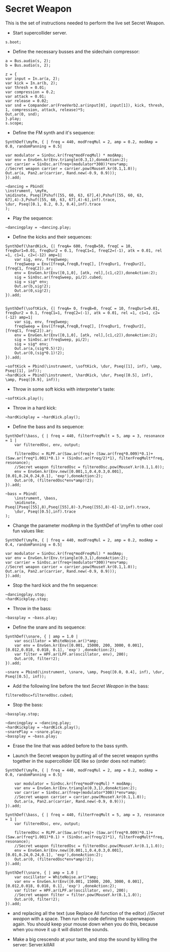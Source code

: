 # Secret Weapon

This is the set of instructions needed to perform the live set Secret Weapon.
* Start supercollider server.
~~~
s.boot;
~~~
* Define the necessary busses and the sidechain compressor:
~~~
a = Bus.audio(s, 2);
b = Bus.audio(s, 2);

z = {
var input = In.ar(a, 2);
var kick = In.ar(b, 2);
var thresh = 0.01;
var compression = 0.2;
var attack = 0.01;
var release = 0.02;
var snd = Compander.ar(FreeVerb2.ar(input[0], input[1]), kick, thresh, 1, compression, attack, release)*5;
Out.ar(0, snd);
}.play;
s.scope;
~~~
* Define the FM synth and it's sequence:
~~~
SynthDef(\myFm, { | freq = 440, modFreqMul = 2, amp = 0.2, modAmp = 0.0, randomPanning = 0.5|

var modulator = SinOsc.kr(freq*modFreqMul) * modAmp;
var env = EnvGen.kr(Env.triangle(0.3,1),doneAction:2);
var carrier = SinOsc.ar(freq+(modulator*300))*env*amp;
//Secret weapon carrier = carrier.pow(MouseY.kr(0.1,1.0));
Out.ar(a, Pan2.ar(carrier, Rand.new(-0.9, 0.9)));
}).add;

~dancing = Pbind(
\instrument, \myFm,
\midinote, Pseq([Pshuf([55, 60, 63, 67],4),Pshuf([55, 60, 63, 67],4)-3,Pshuf([55, 60, 63, 67],4)-6],inf).trace,
\dur, Pseq([0.1, 0.2, 0.3, 0.4],inf).trace
);      
~~~
* Play the sequence:
~~~
~dancingplay = ~dancing.play;
~~~
* Define the kicks and their sequences: 
~~~
SynthDef(\hardKick, {| freqA= 600, freqB=50, freqC = 10, freqDur1=0.01, freqDur2 = 0.1, freqC1=1, freqC2=(-1), atk = 0.01, rel =1, c1=1, c2=(-12) amp=1|
	var sig, env, freqSweep;
	freqSweep = Env([freqA,freqB,freqC], [freqDur1, freqDur2], [freqC1, freqC2]).ar;
	env = EnvGen.kr(Env([0,1,0], [atk, rel],[c1,c2]),doneAction:2);
	sig = SinOsc.ar(freqSweep, pi/2).cubed;
	sig = sig* env;
	Out.ar(b,sig!2);
	Out.ar(0,sig!2);
}).add;


SynthDef(\softKick, {| freqA= 0, freqB=0, freqC = 10, freqDur1=0.01, freqDur2 = 0.1, freqC1=1, freqC2=(-1), atk = 0.01, rel =1, c1=1, c2=(-12) amp=1|
	var sig, env, freqSweep;
	freqSweep = Env([freqA,freqB,freqC], [freqDur1, freqDur2], [freqC1, freqC2]).ar;
	env = EnvGen.kr(Env([0,1,0], [atk, rel],[c1,c2]),doneAction:2);
	sig = SinOsc.ar(freqSweep, pi/2);
	sig = sig* env;
	Out.ar(a,(sig*0.5)!2);
	Out.ar(0,(sig*0.1)!2);
}).add;

~softKick = Pbind(\instrument, \softKick, \dur, Pseq([1], inf), \amp, Pseq([1], inf));
~hardKick = Pbind(\instrument, \hardKick, \dur, Pseq([0.5], inf), \amp, Pseq([0.9], inf));
~~~

* Throw in some soft kicks with interpreter's taste:
~~~
~softKick.play();
~~~

* Throw in a hard kick:
~~~
~hardKickplay = ~hardKick.play();
~~~

* Define the bass and its sequence:
~~~
SynthDef(\bass, { | freq = 440, filterFreqMult = 5, amp = 3, resonance = 1 |
	var filteredOsc, env, output;

	filteredOsc = RLPF.ar(Saw.ar(freq)+ (Saw.ar(freq*0.009)*0.1)+ (Saw.ar(freq*1.001)*0.1) + (SinOsc.ar(freq/2)*1), filterFreqMult*freq, resonance);
	//Secret weapon filteredOsc = filteredOsc.pow(MouseY.kr(0.1,1.0));
	env = EnvGen.kr(Env.new([0.001,1,0.4,0.3,0.001], [0.01,0.24,0.24,0.1], 'exp'),doneAction:2);
	Out.ar(0, (filteredOsc*env*amp)!2);
}).add;

~bass = Pbind(
	\instrument, \bass,
	\midinote, Pseq([Pseq([55],8),Pseq([55],8)-3,Pseq([55],8)-6]-12,inf).trace,
	\dur, Pseq([0.5],inf).trace
);
~~~
* Change the parameter modAmp in the SynthDef of \myFm to other cool fun values like:
~~~
SynthDef(\myFm, { | freq = 440, modFreqMul = 2, amp = 0.2, modAmp = 0.4, randomPanning = 0.5|

var modulator = SinOsc.kr(freq*modFreqMul) * modAmp;
var env = EnvGen.kr(Env.triangle(0.3,1),doneAction:2);
var carrier = SinOsc.ar(freq+(modulator*300))*env*amp;
//Secret weapon carrier = carrier.pow(MouseY.kr(0.1,1.0));
Out.ar(a, Pan2.ar(carrier, Rand.new(-0.9, 0.9)));
}).add;
~~~
* Stop the hard kick and the fm sequence:
~~~
~dancingplay.stop;
~hardKickplay.stop;
~~~

* Throw in the bass:
~~~
~bassplay = ~bass.play;
~~~

* Define the snare and its sequence:
~~~
SynthDef(\snare, { | amp = 1.0 |
	var oscillator = WhiteNoise.ar()*amp;
	var env = EnvGen.kr(Env([0.001, 15000, 200, 3000, 0.001], [0.012,0.018, 0.018, 0.1], 'exp') ,doneAction:2);
	var filter = HPF.ar(LPF.ar(oscillator, env), 200);
	Out.ar(0, filter!2);
}).add;

~snare = Pbind(\instrument, \snare, \amp, Pseq([0.0, 0.4], inf), \dur, Pseq([0.5], inf));
~~~

* Add the following line before the text _Secret Weapon_ in the bass:
~~~
filteredOsc=filteredOsc.cubed;
~~~

* Stop the bass:
~~~
~bassplay.stop;
~~~

~~~
~dancingplay = ~dancing.play;
~hardKickplay = ~hardKick.play();
~snarePlay = ~snare.play;
~bassplay = ~bass.play;
~~~
* Erase the line that was added before to the bass synth.

* Launch the Secret weapon by putting all of the secret weapon synths together in the supercollider IDE like so (order does not matter):

~~~
SynthDef(\myFm, { | freq = 440, modFreqMul = 2, amp = 0.2, modAmp = 0.0, randomPanning = 0.5|

	var modulator = SinOsc.kr(freq*modFreqMul) * modAmp;
	var env = EnvGen.kr(Env.triangle(0.3,1),doneAction:2);
	var carrier = SinOsc.ar(freq+(modulator*300))*env*amp;
	//Secret weapon carrier = carrier.pow(MouseY.kr(0.1,1.0));
	Out.ar(a, Pan2.ar(carrier, Rand.new(-0.9, 0.9)));
}).add;

SynthDef(\bass, { | freq = 440, filterFreqMult = 5, amp = 3, resonance = 1 |
	var filteredOsc, env, output;

	filteredOsc = RLPF.ar(Saw.ar(freq)+ (Saw.ar(freq*0.009)*0.1)+ (Saw.ar(freq*1.001)*0.1) + (SinOsc.ar(freq/2)*1), filterFreqMult*freq, resonance);
	//Secret weapon filteredOsc = filteredOsc.pow(MouseY.kr(0.1,1.0));
	env = EnvGen.kr(Env.new([0.001,1,0.4,0.3,0.001], [0.01,0.24,0.24,0.1], 'exp'),doneAction:2);
	Out.ar(0, (filteredOsc*env*amp)!2);
}).add;

SynthDef(\snare, { | amp = 1.0 |
	var oscillator = WhiteNoise.ar()*amp;
	var env = EnvGen.kr(Env([0.001, 15000, 200, 3000, 0.001], [0.012,0.018, 0.018, 0.1], 'exp') ,doneAction:2);
	var filter = HPF.ar(LPF.ar(oscillator, env), 200);
	//Secret weapon filter = filter.pow(MouseY.kr(0.1,1.0));
	Out.ar(0, filter!2);
}).add;
~~~

* and replacing all the text (use Replace All function of the editor) _//Secret weapon_ with a space. Then run the code defining the superweapon again. You should keep your mouse down when you do this, because when you move it up it will distort the sounds. 

* Make a big crescendo at your taste, and stop the sound by killing the server:
    Server.killAll
